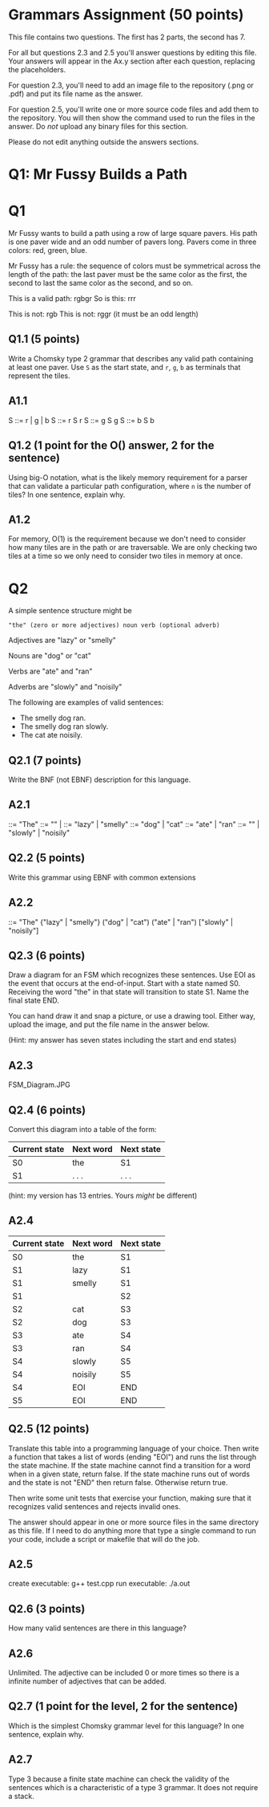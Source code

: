# Grammars Assignment (50 points)

This file contains two questions. The first has 2 parts, the second has 7.

For all but questions 2.3 and 2.5 you'll answer questions by editing this file.
Your answers will appear in the Ax.y section after each question, replacing the
placeholders.

For question 2.3, you'll need to add an image file to the repository (.png or
.pdf) and put its file name as the answer.

For question 2.5, you'll write one or more source code files and add them to the
repository. You will then show the command used to run the files in the answer.
Do _not_ upload any binary files for this section.

Please do not edit anything outside the answers sections.


# Q1: Mr Fussy Builds a Path

# Q1

Mr Fussy wants to build a path using a row of large square pavers. His path is
one paver wide and an odd number of pavers long. Pavers come in three colors:
red, green, blue.

Mr Fussy has a rule: the sequence of colors must be symmetrical across the
length of the path: the last paver must be the same color as the first, the
second to last the same color as the second, and so on.

This is a valid path:  rgbgr
So is this: rrr

This is not: rgb
This is not: rggr    (it must be an odd length)

## Q1.1  (5 points)

Write a Chomsky type 2 grammar that describes any valid path containing at
least one paver. Use `S` as the start state, and `r`, `g`, `b` as terminals that
represent the tiles.

## A1.1

S ::= r | g | b
S ::= r S r
S ::= g S g
S ::= b S b

## Q1.2  (1 point for the O() answer, 2 for the sentence)

Using big-O notation, what is the likely memory requirement for a parser that
can validate a particular path configuration, where `n` is the number of tiles?
In one sentence, explain why.

## A1.2

For memory, O(1) is the requirement because we don't need to consider how many
tiles are in the path or are traversable. We are only checking two tiles at a
time so we only need to consider two tiles in memory at once.

# Q2

A simple sentence structure might be

    "the" (zero or more adjectives) noun verb (optional adverb)

Adjectives are "lazy" or "smelly"

Nouns are "dog" or "cat"

Verbs are "ate" and "ran"

Adverbs are "slowly" and "noisily"

The following are examples of valid sentences:

* The smelly dog ran.
* The smelly dog ran slowly.
* The cat ate noisily.

## Q2.1 (7 points)

Write the BNF (not EBNF) description for this language.

## A2.1

<sentence> ::= "The" <opt-adjective> <noun> <verb> <adverb>
<opt-adjective> ::= "" | <adjective>
<adjective> ::= "lazy" | "smelly"
<noun> ::= "dog" | "cat"
<verb> ::= "ate" | "ran"
<adverb> ::= "" | "slowly" | "noisily"

## Q2.2 (5 points)

Write this grammar using EBNF with common extensions

## A2.2

<sentence> ::= "The" {"lazy" | "smelly"} ("dog" | "cat") ("ate" | "ran") ["slowly" | "noisily"]

## Q2.3 (6 points)

  Draw a diagram for an FSM which recognizes these sentences. Use EOI as the
  event that occurs at the end-of-input. Start with a state named S0. Receiving
  the word "the" in that state will transition to state S1. Name the final state
  END.

  You can hand draw it and snap a picture, or use a drawing tool. Either way,
  upload the image, and put the file name in the answer below.

  (Hint: my answer has seven states including the start and end states)


## A2.3

FSM_Diagram.JPG

## Q2.4 (6 points)

Convert this diagram into a table of the form:

Current state | Next word | Next state
--------------|-----------|-----------
    S0        |    the    |     S1
    S1        |   . . .   |   . . .

(hint: my version has 13 entries. Yours _might_ be different)

## A2.4

|Current state | Next word | Next state|
|--------------|-----------|-----------|
|      S0      |    the    |     S1    |
|      S1      |    lazy   |     S1    |
|      S1      |   smelly  |     S1    |
|      S1      |           |     S2    |
|      S2      |    cat    |     S3    |
|      S2      |    dog    |     S3    |
|      S3      |    ate    |     S4    |
|      S3      |    ran    |     S4    |
|      S4      |  slowly   |     S5    |
|      S4      |  noisily  |     S5    |
|      S4      |    EOI    |    END    |
|      S5      |    EOI    |    END    |

## Q2.5 (12 points)

Translate this table into a programming language of your choice. Then write a
function that takes a list of words (ending "EOI") and runs the list through the
state machine. If the state machine cannot find a transition for a word when in
a given state, return false. If the state machine runs out of words and the
state is not "END" then return false. Otherwise return true.

Then write some unit tests that exercise your function, making sure that it
recognizes valid sentences and rejects invalid ones.

The answer should appear in one or more source files in the same directory as
this file. If I need to do anything more that type a single command to run your
code, include a script or makefile that will do the job.

## A2.5

create executable:  g++ test.cpp
run executable:     ./a.out

## Q2.6 (3 points)

How many valid sentences are there in this language?

## A2.6

Unlimited. The adjective can be included 0 or more times so there is a infinite
number of adjectives that can be added.

## Q2.7 (1 point for the level, 2 for the sentence)

Which is the simplest Chomsky grammar level for this language? In one sentence,
explain why.

## A2.7

Type 3 because a finite state machine can check the validity of the sentences
which is a characteristic of a type 3 grammar. It does not require a stack.
